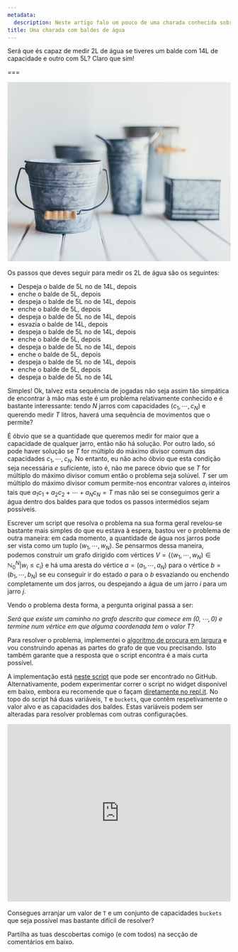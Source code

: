 ```yaml
---
metadata:
  description: Neste artigo falo um pouco de uma charada conhecida sobre medir quantidades.
title: Uma charada com baldes de água
---
```


Será que és capaz de medir $2$L de água se tiveres um balde com $14$L de capacidade e outro com $5$L? Claro que sim!

===

![some gray tin (?) buckets](buckets.jpg "Photo by Carolyn V on Unsplash")

Os passos que deves seguir para medir os $2$L de água são os seguintes:

 - Despeja o balde de $5$L no de $14$L, depois
 - enche o balde de $5$L, depois
 - despeja o balde de $5$L no de $14$L, depois
 - enche o balde de $5$L, depois
 - despeja o balde de $5$L no de $14$L, depois
 - esvazia o balde de $14$L, depois
 - despeja o balde de $5$L no de $14$L, depois
 - enche o balde de $5$L, depois
 - despeja o balde de $5$L no de $14$L, depois
 - enche o balde de $5$L, depois
 - despeja o balde de $5$L no de $14$L, depois
 - enche o balde de $5$L, depois
 - despeja o balde de $5$L no de $14$L

Simples! Ok, talvez esta sequência de jogadas não seja assim tão simpática de encontrar à mão mas este é um problema relativamente conhecido e é bastante interessante: tendo $N$ jarros com capacidades $(c_1, \cdots, c_N)$ e querendo medir $T$ litros, haverá uma sequência de movimentos que o permite?

É óbvio que se a quantidade que queremos medir for maior que a capacidade de qualquer jarro, então não há solução. Por outro lado, só pode haver solução se $T$ for múltiplo do máximo divisor comum das capacidades $c_1, \cdots, c_N$. No entanto, eu não acho óbvio que esta condição seja necessária _e_ suficiente, isto é, não me parece óbvio que se $T$ for múltiplo do máximo divisor comum então o problema seja solúvel. $T$ ser um múltiplo do máximo divisor comum permite-nos encontrar valores $a_i$ inteiros tais que $a_1c_1 + a_2c_2 + \cdots + a_Nc_N = T$ mas não sei se conseguimos gerir a água dentro dos baldes para que todos os passos intermédios sejam possíveis.

Escrever um script que resolva o problema na sua forma geral revelou-se bastante mais simples do que eu estava à espera, bastou ver o problema de outra maneira: em cada momento, a quantidade de água nos jarros pode ser vista como um tuplo $(w_1, \cdots, w_N)$. Se pensarmos dessa maneira, podemos construir um grafo dirigido com vértices $V = \{(w_1,\cdots, w_N) \in \mathbb{N}_0^N | w_i\leq c_i \}$ e há uma aresta do vértice $a = (a_1, \cdots, a_N)$ para o vértice $b = (b_1, \cdots, b_N)$ se eu conseguir ir do estado $a$ para o $b$ esvaziando ou enchendo completamente um dos jarros, ou despejando a água de um jarro $i$ para um jarro $j$.

Vendo o problema desta forma, a pergunta original passa a ser:

_Será que existe um caminho no grafo descrito que comece em $(0, \cdots, 0)$ e termine num vértice em que alguma coordenada tem o valor $T$?_

Para resolver o problema, implementei o [algoritmo de procura em largura](https://pt.wikipedia.org/wiki/Busca_em_largura) e vou construindo apenas as partes do grafo de que vou precisando. Isto também garante que a resposta que o script encontra é a mais curta possível.

A implementação está [neste script](https://github.com/RojerGS/projects/blob/master/misc/bucketSolver.py) que pode ser encontrado no GitHub. Alternativamente, podem experimentar correr o script no widget disponível em baixo, embora eu recomende que o façam [diretamente no repl.it](https://repl.it/@RojerGS/PoisedRepentantIndianjackal). No topo do script há duas variáveis, `T` e `buckets`, que contêm respetivamente o valor alvo e as capacidades dos baldes. Estas variáveis podem ser alteradas para resolver problemas com outras configurações.

<iframe allowfullscreen="true" allowtransparency="true" frameborder="no" height="400px" sandbox="allow-forms allow-pointer-lock allow-popups allow-same-origin allow-scripts allow-modals" scrolling="no" src="https://repl.it/@RojerGS/WaterBuckets?lite=true" width="100%"></iframe>

Consegues arranjar um valor de `T` e um conjunto de capacidades `buckets` que seja possível mas bastante difícil de resolver?

Partilha as tuas descobertas comigo (e com todos) na secção de comentários em baixo.
